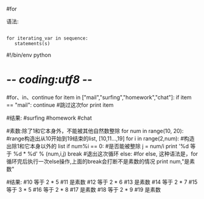 #for

语法:
<pre><code>
for iterating_var in sequence:
   statements(s)
</code></pre>

#!/bin/env python
# -*- coding:utf8 -*- 

#for、in、continue
for item in ["mail","surfing","homework","chat"]:
    if item == "mail":
        continue #跳过这次for
    print item

#结果: 
#surfing
#homework
#chat



#素数:除了1和它本身外，不能被其他自然数整除
for num in range(10, 20):  #range构造出从10开始到19结束的list, [10,11...,19]
    for i in range(2,num): #构造出除1和它本身以外的 list
        if num%i == 0:     #是否能被整除 
            j = num/i
            print '%d 等于 %d * %d' % (num,i,j)
            break  #退出这次循环
    else: #for else, 这种语法是，for循环完后执行一次else操作,上面的break会打断不是素数的情况
        print num,"是素数"

#结果:
#10 等于 2 * 5
#11 是素数
#12 等于 2 * 6
#13 是素数
#14 等于 2 * 7
#15 等于 3 * 5
#16 等于 2 * 8
#17 是素数
#18 等于 2 * 9
#19 是素数




